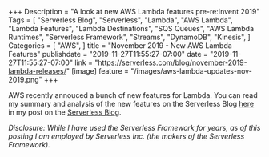 +++
Description = "A look at new AWS Lambda features pre-re:Invent 2019"
Tags = [
  "Serverless Blog",
  "Serverless",
  "Lambda",
  "AWS Lambda",
  "Lambda Features",
  "Lambda Destinations",
  "SQS Queues",
  "AWS Lambda Runtimes",
  "Serverless Framework",
  "Streams",
  "DynamoDB",
  "Kinesis",
]
Categories = [
  "AWS",
]
title = "November 2019 - New AWS Lambda Features"
publishdate = "2019-11-27T11:55:27-07:00"
date = "2019-11-27T11:55:27-07:00"
link = "https://serverless.com/blog/november-2019-lambda-releases/"
[image]
    feature = "/images/aws-lambda-updates-nov-2019.png"
+++

AWS recently annouced a bunch of new features for Lambda. You can read my summary and analysis of the new features on the Serverless Blog [here](https://serverless.com/blog/november-2019-lambda-releases/) in my post on the [Serverless Blog](https://serverless.com/blog).

*Disclosure: While I have used the Serverless Framework for years, as of this posting I am employed by Serverless Inc. (the makers of the Serverless Framework).*
